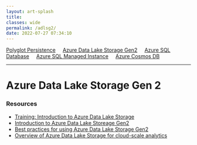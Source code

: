 ```yaml
---
layout: art-splash
title: 
classes: wide
permalink: /adlsg2/
date: 2022-07-27 07:34:10
---
```

<a href="../polyglot-persistence">Polyglot Persistence</a> &nbsp; &nbsp; <a href="../adlsg2">Azure Data Lake Storage Gen2</a> &nbsp; &nbsp; <a href="../azure-sql-database">Azure SQL Database</a> &nbsp; &nbsp; <a href="../azure-sql-managed-instance">Azure SQL Managed Instance</a> &nbsp; &nbsp; <a href="../azure-cosmos-db">Azure Cosmos DB</a>
<hr />

# Azure Data Lake Storage Gen 2

### Resources

* [Training: Introduction to Azure Data Lake Storage](https://learn.microsoft.com/en-us/training/modules/intro-to-azure-data-lake-storage/)
* [Introduction to Azure Data Lake Storeage Gen2](https://learn.microsoft.com/en-us/azure/storage/blobs/data-lake-storage-introduction)
* [Best practices for using Azure Data Lake Storage Gen2](https://learn.microsoft.com/en-us/azure/storage/blobs/data-lake-storage-best-practices)
* [Overview of Azure Data Lake Storage for cloud-scale analytics](https://learn.microsoft.com/en-us/azure/cloud-adoption-framework/scenarios/cloud-scale-analytics/best-practices/data-lake-overview?toc=%2Fazure%2Fstorage%2Fblobs%2Ftoc.json)
